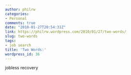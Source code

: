 ```yaml
---
author: philrw
categories:
- Personal
comments: true
date: "2010-01-27T20:54:31Z"
link: https://philrw.wordpress.com/2010/01/27/two-words/
slug: two-words
tags:
- job search
title: 'Two Words:'
wordpress_id: 36
---
```


jobless recovery
